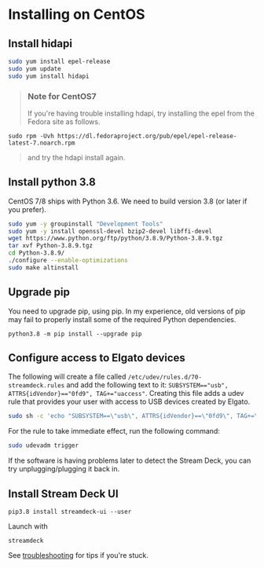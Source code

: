 # Installing on CentOS

## Install hidapi
``` bash
sudo yum install epel-release
sudo yum update
sudo yum install hidapi
```

> ### Note for CentOS7
> 
> If you're having trouble installing hdapi, try installing the epel from the Fedora site as follows.
> 
``` console
sudo rpm -Uvh https://dl.fedoraproject.org/pub/epel/epel-release-latest-7.noarch.rpm
```
>  and try the hdapi install again.

## Install python 3.8
CentOS 7/8 ships with Python 3.6. We need to build version 3.8 (or later if you prefer).
``` bash
sudo yum -y groupinstall "Development Tools"
sudo yum -y install openssl-devel bzip2-devel libffi-devel
wget https://www.python.org/ftp/python/3.8.9/Python-3.8.9.tgz
tar xvf Python-3.8.9.tgz 
cd Python-3.8.9/
./configure --enable-optimizations
sudo make altinstall
```
## Upgrade pip
You need to upgrade pip, using pip. In my experience, old versions of pip may fail to properly install some of the required Python dependencies.
```
python3.8 -m pip install --upgrade pip
```
## Configure access to Elgato devices
The following will create a file called `/etc/udev/rules.d/70-streamdeck.rules` and add the following text to it: `SUBSYSTEM=="usb", ATTRS{idVendor}=="0fd9", TAG+="uaccess"`. Creating this file adds a udev rule that provides your user with access to USB devices created by Elgato.
``` bash
sudo sh -c 'echo "SUBSYSTEM==\"usb\", ATTRS{idVendor}==\"0fd9\", TAG+=\"uaccess\"" > /etc/udev/rules.d/70-streamdeck.rules'
```
For the rule to take immediate effect, run the following command:
``` bash
sudo udevadm trigger
```
If the software is having problems later to detect the Stream Deck, you can try unplugging/plugging it back in.

## Install Stream Deck UI
```
pip3.8 install streamdeck-ui --user
```
Launch with
```
streamdeck
```
See [troubleshooting](troubleshooting.md) for tips if you're stuck.